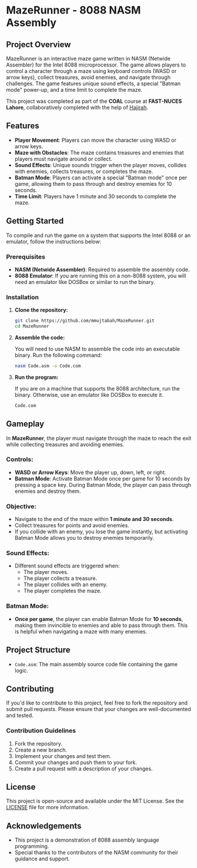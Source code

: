 # MazeRunner - 8088 NASM Assembly

## Project Overview

MazeRunner is an interactive maze game written in NASM (Netwide Assembler) for the Intel 8088 microprocessor. The game allows players to control a character through a maze using keyboard controls (WASD or arrow keys), collect treasures, avoid enemies, and navigate through challenges. The game features unique sound effects, a special "Batman mode" power-up, and a time limit to complete the maze.

This project was completed as part of the **COAL** course at **FAST-NUCES Lahore**, collaboratively completed with the help of [Hajirah](https://github.com/Hajirayyy).

## Features

- **Player Movement**: Players can move the character using WASD or arrow keys.
- **Maze with Obstacles**: The maze contains treasures and enemies that players must navigate around or collect.
- **Sound Effects**: Unique sounds trigger when the player moves, collides with enemies, collects treasures, or completes the maze.
- **Batman Mode**: Players can activate a special "Batman mode" once per game, allowing them to pass through and destroy enemies for 10 seconds.
- **Time Limit**: Players have 1 minute and 30 seconds to complete the maze.

## Getting Started

To compile and run the game on a system that supports the Intel 8088 or an emulator, follow the instructions below:

### Prerequisites

- **NASM (Netwide Assembler)**: Required to assemble the assembly code.
- **8088 Emulator**: If you are running this on a non-8088 system, you will need an emulator like DOSBox or similar to run the binary.

### Installation

1. **Clone the repository:**

    ```bash
    git clone https://github.com/mmujtabah/MazeRunner.git
    cd MazeRunner
    ```

2. **Assemble the code:**

    You will need to use NASM to assemble the code into an executable binary. Run the following command:

    ```bash
    nasm Code.asm -o Code.com
    ```

3. **Run the program:**

    If you are on a machine that supports the 8088 architecture, run the binary. Otherwise, use an emulator like DOSBox to execute it.

    ```bash
    Code.com
    ```

## Gameplay

In **MazeRunner**, the player must navigate through the maze to reach the exit while collecting treasures and avoiding enemies. 

### Controls:
- **WASD or Arrow Keys**: Move the player up, down, left, or right.
- **Batman Mode**: Activate Batman Mode once per game for 10 seconds by pressing a space key. During Batman Mode, the player can pass through enemies and destroy them.

### Objective:
- Navigate to the end of the maze within **1 minute and 30 seconds**.
- Collect treasures for points and avoid enemies.
- If you collide with an enemy, you lose the game instantly, but activating Batman Mode allows you to destroy enemies temporarily.

### Sound Effects:
- Different sound effects are triggered when:
  - The player moves.
  - The player collects a treasure.
  - The player collides with an enemy.
  - The player completes the maze.

### Batman Mode:
- **Once per game**, the player can enable Batman Mode for **10 seconds**, making them invincible to enemies and able to pass through them. This is helpful when navigating a maze with many enemies.

## Project Structure

- `Code.asm`: The main assembly source code file containing the game logic.


## Contributing

If you'd like to contribute to this project, feel free to fork the repository and submit pull requests. Please ensure that your changes are well-documented and tested.

### Contribution Guidelines

1. Fork the repository.
2. Create a new branch.
3. Implement your changes and test them.
4. Commit your changes and push them to your fork.
5. Create a pull request with a description of your changes.

## License

This project is open-source and available under the MIT License. See the [LICENSE](LICENSE) file for more information.

## Acknowledgements

- This project is a demonstration of 8088 assembly language programming.
- Special thanks to the contributors of the NASM community for their guidance and support.
